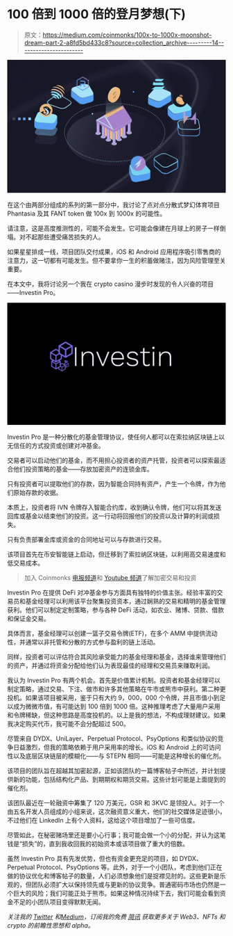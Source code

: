 # 100 倍到 1000 倍的登月梦想(下)

> 原文：<https://medium.com/coinmonks/100x-to-1000x-moonshot-dream-part-2-a8fd5bd433c8?source=collection_archive---------14----------------------->

![](img/f6648276588b845d8dd882a037454922.png)

在这个由两部分组成的系列的第一部分中，我讨论了点对点分散式梦幻体育项目 Phantasia 及其 FANT token 做 100x 到 1000x 的可能性。

请注意，这是高度推测性的，可能不会发生。它可能会像建在月球上的房子一样倒塌。对不起那些遭受痛苦损失的人。

如果星星排成一线，项目团队交付成果，iOS 和 Android 应用程序吸引零售商的注意力，这一切都有可能发生。但不要拿你一生的积蓄做赌注，因为风险管理至关重要。

在本文中，我将讨论另一个我在 crypto casino 漫步时发现的令人兴奋的项目——Investin Pro。

![](img/7d81e4a21470fdfce89aa8d672187f0f.png)

Investin Pro 是一种分散化的基金管理协议，使任何人都可以在索拉纳区块链上以无信任的方式投资或创建对冲基金。

交易者可以启动他们的基金，而不用担心投资者的资产托管，投资者可以探索最适合他们投资策略的基金——存放加密资产的连锁金库。

只有投资者可以提取他们的存款，因为智能合同持有资产，产生一个令牌，作为他们原始存款的收据。

本质上，投资者将 IVN 令牌存入智能合约库，收到确认令牌，他们可以将其发送回库或基金以结束他们的投资。这一行动将回报他们的投资以及计算的利润或损失。

只有负责部署金库或资金的合同地址可以与存款进行交易。

该项目首先在币安智能链上启动，但迁移到了索拉纳区块链，以利用高交易速度和低交易成本。

> 加入 Coinmonks [电报频道](https://t.me/coincodecap)和 [Youtube 频道](https://www.youtube.com/c/coinmonks/videos)了解加密交易和投资

Investin Pro 在提供 DeFi 对冲基金参与方面具有独特的价值主张。经验丰富的交易员和基金经理可以利用该平台聚集投资资本，通过娴熟的交易和精明的基金管理获利。他们可以制定定制策略，参与各种 DeFi 活动，如农业、赌博、贷款、借款和保证金交易。

具体而言，基金经理可以创建一篮子交易令牌(ETF)，在多个 AMM 中提供流动性，并通常以非托管和分散的方式参与盈利的链上活动。

同样，投资者可以评估符合其风险承受能力的基金经理和基金，选择谁来管理他们的资产，并通过将资金分配给他们认为表现最佳的经理和交易员来赚取利润。

我认为 Investin Pro 有两个机会。首先是价值累计机制。投资者和基金经理可以制定策略，通过交易、下注、做市和许多其他策略在牛市或熊市中获利。第二种更投机。如果该项目被采用，鉴于只有大约 9，000，000 个令牌，并且市值小到足以成为微微市值，有可能达到 100 倍到 1000 倍。这种推理考虑了大量用户采用和令牌稀缺，但这种思路是高度投机的。以上是我的想法，不构成理财建议。如果我决定购买代币，我可能不会分配超过 500。

尽管来自 DYDX、UniLayer、Perpetual Protocol、PsyOptions 和类似协议的竞争日益激烈，但我的策略依赖于用户采用率的增长。iOS 和 Android 上的可访问性以及底层区块链层的模糊化——与 STEPN 相同——可能是这种增长的催化剂。

该项目的团队旨在超越其加密起源，正如该团队的一篇博客帖子中所述，并计划提供新的功能，包括结构化产品、到期期权和期货交易。这些计划可能是上面提到的催化剂。

该团队最近在一轮融资中筹集了 120 万美元，GSR 和 3KVC 是领投人。对于一个由五名开发人员组成的小组来说，这次融资意义重大，他们的社交媒体足迹很小，不过他们在 LinkedIn 上有个人资料，这给这个项目增加了一些可信度。

尽管如此，在秘密赌场里还是要小心行事；我可能会做一个小的分配，并认为这笔钱是“损失”的，直到我收回我的初始资本或该项目做了重大的倍数。

虽然 Investin Pro 具有先发优势，但也有资金更充足的项目，如 DYDX、Perpetual Protocol、PsyOptions 等。此外，对于一个小团队，考虑到他们正在做的协议优化和博客帖子的数量，人们必须想象他们是捉襟见肘的。这些更新是乐观的，但团队必须扩大以保持领先或与更新的协议竞争。普通密码市场也仍然是一个巨大的风险；我们可能正处于熊市。如果这种情况持续下去，我们可能会看到资金不足的小团队项目变得默默无闻。

*关注我的* [*Twitter*](https://twitter.com/observer_kel) *和*[*Medium*](/@keltheobserver)*，订阅我的免费* [*简讯*](https://cbresearch.substack.com/) *获取更多关于 Web3、NFTs 和 crypto 的前瞻性思想和 alpha。*